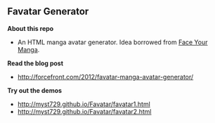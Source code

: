Favatar Generator
----------------

**About this repo**

+ An HTML manga avatar generator. Idea borrowed from [Face Your Manga](http://www.faceyourmanga.com/).


**Read the blog post**

+ http://forcefront.com/2012/favatar-manga-avatar-generator/


**Try out the demos**

+ http://myst729.github.io/Favatar/favatar1.html
+ http://myst729.github.io/Favatar/favatar2.html
